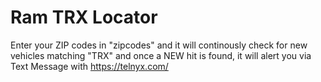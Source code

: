 # Ram TRX Locator

Enter your ZIP codes in "zipcodes" and it will continously check for new vehicles matching "TRX" and once a NEW hit is found, it will alert you via Text Message with https://telnyx.com/


